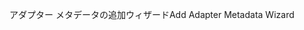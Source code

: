 <span data-ttu-id="9a843-101">アダプター メタデータの追加ウィザード</span><span class="sxs-lookup"><span data-stu-id="9a843-101">Add Adapter Metadata Wizard</span></span>